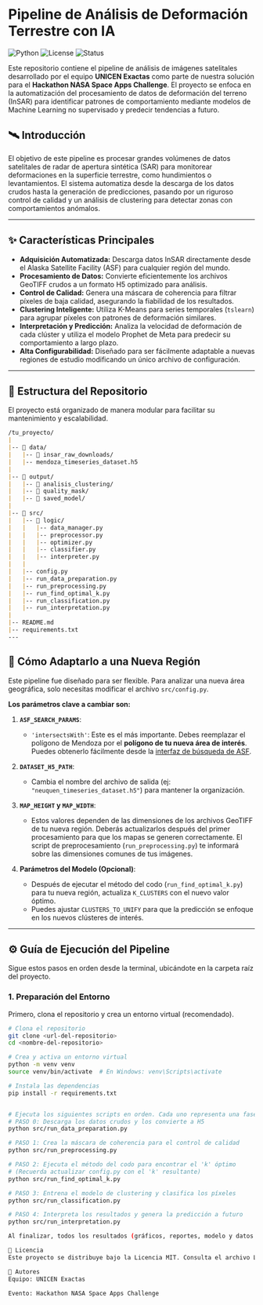 # Pipeline de Análisis de Deformación Terrestre con IA

![Python](https://img.shields.io/badge/Python-3.9%2B-blue.svg)
![License](https://img.shields.io/badge/License-MIT-green.svg)
![Status](https://img.shields.io/badge/status-activo-brightgreen.svg)

Este repositorio contiene el pipeline de análisis de imágenes satelitales desarrollado por el equipo **UNICEN Exactas** como parte de nuestra solución para el **Hackathon NASA Space Apps Challenge**. El proyecto se enfoca en la automatización del procesamiento de datos de deformación del terreno (InSAR) para identificar patrones de comportamiento mediante modelos de Machine Learning no supervisado y predecir tendencias a futuro.

## 🛰️ Introducción

El objetivo de este pipeline es procesar grandes volúmenes de datos satelitales de radar de apertura sintética (SAR) para monitorear deformaciones en la superficie terrestre, como hundimientos o levantamientos. El sistema automatiza desde la descarga de los datos crudos hasta la generación de predicciones, pasando por un riguroso control de calidad y un análisis de clustering para detectar zonas con comportamientos anómalos.

---

## ✨ Características Principales

-   **Adquisición Automatizada:** Descarga datos InSAR directamente desde el Alaska Satellite Facility (ASF) para cualquier región del mundo.
-   **Procesamiento de Datos:** Convierte eficientemente los archivos GeoTIFF crudos a un formato H5 optimizado para análisis.
-   **Control de Calidad:** Genera una máscara de coherencia para filtrar píxeles de baja calidad, asegurando la fiabilidad de los resultados.
-   **Clustering Inteligente:** Utiliza K-Means para series temporales (`tslearn`) para agrupar píxeles con patrones de deformación similares.
-   **Interpretación y Predicción:** Analiza la velocidad de deformación de cada clúster y utiliza el modelo Prophet de Meta para predecir su comportamiento a largo plazo.
-   **Alta Configurabilidad:** Diseñado para ser fácilmente adaptable a nuevas regiones de estudio modificando un único archivo de configuración.

---

## 📂 Estructura del Repositorio

El proyecto está organizado de manera modular para facilitar su mantenimiento y escalabilidad.
```markdown
/tu_proyecto/
|
|-- 📂 data/
|   |-- 📂 insar_raw_downloads/
|   |-- mendoza_timeseries_dataset.h5
|
|-- 📂 output/
|   |-- 📂 analisis_clustering/
|   |-- 📂 quality_mask/
|   |-- 📂 saved_model/
|
|-- 📂 src/
|   |-- 📂 logic/
|   |   |-- data_manager.py
|   |   |-- preprocessor.py
|   |   |-- optimizer.py
|   |   |-- classifier.py
|   |   |-- interpreter.py
|   |
|   |-- config.py
|   |-- run_data_preparation.py
|   |-- run_preprocessing.py
|   |-- run_find_optimal_k.py
|   |-- run_classification.py
|   |-- run_interpretation.py
|
|-- README.md
|-- requirements.txt
---
```


## 🔧 Cómo Adaptarlo a una Nueva Región

Este pipeline fue diseñado para ser flexible. Para analizar una nueva área geográfica, solo necesitas modificar el archivo `src/config.py`.

**Los parámetros clave a cambiar son:**

1.  **`ASF_SEARCH_PARAMS`**:
    -   `'intersectsWith'`: Este es el más importante. Debes reemplazar el polígono de Mendoza por el **polígono de tu nueva área de interés**. Puedes obtenerlo fácilmente desde la [interfaz de búsqueda de ASF](https://search.asf.alaska.edu/).

2.  **`DATASET_H5_PATH`**:
    -   Cambia el nombre del archivo de salida (ej: `"neuquen_timeseries_dataset.h5"`) para mantener la organización.

3.  **`MAP_HEIGHT` y `MAP_WIDTH`**:
    -   Estos valores dependen de las dimensiones de los archivos GeoTIFF de tu nueva región. Deberás actualizarlos después del primer procesamiento para que los mapas se generen correctamente. El script de preprocesamiento (`run_preprocessing.py`) te informará sobre las dimensiones comunes de tus imágenes.

4.  **Parámetros del Modelo (Opcional)**:
    -   Después de ejecutar el método del codo (`run_find_optimal_k.py`) para tu nueva región, actualiza `K_CLUSTERS` con el nuevo valor óptimo.
    -   Puedes ajustar `CLUSTERS_TO_UNIFY` para que la predicción se enfoque en los nuevos clústeres de interés.

---

## ⚙️ Guía de Ejecución del Pipeline

Sigue estos pasos en orden desde la terminal, ubicándote en la carpeta raíz del proyecto.

### 1. Preparación del Entorno
Primero, clona el repositorio y crea un entorno virtual (recomendado).

```bash
# Clona el repositorio
git clone <url-del-repositorio>
cd <nombre-del-repositorio>

# Crea y activa un entorno virtual
python -m venv venv
source venv/bin/activate  # En Windows: venv\Scripts\activate

# Instala las dependencias
pip install -r requirements.txt


# Ejecuta los siguientes scripts en orden. Cada uno representa una fase del análisis.
# PASO 0: Descarga los datos crudos y los convierte a H5
python src/run_data_preparation.py

# PASO 1: Crea la máscara de coherencia para el control de calidad
python src/run_preprocessing.py

# PASO 2: Ejecuta el método del codo para encontrar el 'k' óptimo
# (Recuerda actualizar config.py con el 'k' resultante)
python src/run_find_optimal_k.py

# PASO 3: Entrena el modelo de clustering y clasifica los píxeles
python src/run_classification.py

# PASO 4: Interpreta los resultados y genera la predicción a futuro
python src/run_interpretation.py

Al finalizar, todos los resultados (gráficos, reportes, modelo y datos procesados) estarán disponibles en la carpeta output/.

📄 Licencia
Este proyecto se distribuye bajo la Licencia MIT. Consulta el archivo LICENSE para más detalles.

👥 Autores
Equipo: UNICEN Exactas

Evento: Hackathon NASA Space Apps Challenge
